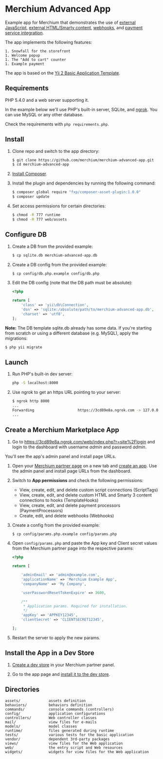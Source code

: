 Merchium Advanced App
=====================

Example app for Merchium that demonstrates the use of [external JavaScript](https://docs.google.com/document/d/1xxKaQ2J-oHGnL2TZGGRbKGwxg94ZDeOcAARL6JWHEl8/edit), [external HTML/Smarty content](https://docs.google.com/document/d/13XUTMq7AxbRMK26PCzGHQHULeeF4yOYEa17d0MPHj3U/edit), [webhooks](https://docs.google.com/document/d/1g6yqDj0l2FfBHx1OHZ5icP2pVV1tLMo9d5oQ5MI75HQ/edit), and [payment service integration](https://docs.google.com/document/d/1tDJWZgzEjtUHmp4RfsTY36Vr-ObhL_53H6dPhhKXNXE/edit).

The app implements the following features:

	1. Snowfall for the storefront
	1. Welcome popup
	1. The "Add to cart" counter
	1. Example payment

The app is based on the [Yii 2 Basic Application Template](https://github.com/yiisoft/yii2-app-basic).

Requirements
------------

PHP 5.4.0 and a web server supporting it.

In the example below we'll use PHP's built-in server, SQLite, and [ngrok](https://ngrok.com/). You can use MySQL or any other database.

Check the requirements with `php requirements.php`.

Install
-------

1. Clone repo and switch to the app directory:

	```bash
	$ git clone https://github.com/merchium/merchium-advanced-app.git
	$ cd merchium-advanced-app
	```

1. [Install Composer](https://getcomposer.org/doc/00-intro.md#installation-linux-unix-osx).

1. Install the plugin and dependencies by running the following command:

	```bash
	$ composer global require "fxp/composer-asset-plugin:1.0.0"
	$ composer update
	```

1. Set access permissions for certain directories:

	```bash
	$ chmod -R 777 runtime
	$ chmod -R 777 web/assets
	```

Configure DB
------------

1. Create a DB from the provided example:

    ```bash
    $ cp sqlite.db merchium-advanced-app.db
    ```

1. Create a DB config from the provided example:
	
	```bash
	$ cp config/db.php.example config/db.php
	```

1. Edit the DB config (note that the DB path must be absolute):

	```php
	<?php

	return [
		'class' => 'yii\db\Connection',
		'dsn' => 'sqlite:/absolute/path/to/merchium-advanced-app.db',
		'charset' => 'utf8',
	];
	```

**Note:** The DB template sqlite.db already has some data. If you're starting from scratch or using a different database (e.g. MySQL), apply the migrations:

```bash
$ php yii migrate
```

Launch
------

1. Run PHP's built-in dev server:

	```bash
	php -S localhost:8000
	```

1. Use ngrok to get an https URL pointing to your server:

	```bash
	$ ngrok http 8000
	...
	Forwarding                    https://3cd89e8a.ngrok.com -> 127.0.0.1:8000
	...
	```

Create a Merchium Marketplace App
---------------------------------

1. Go to https://3cd89e8a.ngrok.com/web/index.php?r=site%2Flogin and login to the dashboard with username *admin* and password *admin*.

You'll see the app's admin panel and install page URLs.

1. Open your [Merchium partner page](http://marketplace.merchium.com/partner.php) on a new tab and [create an app](https://docs.google.com/document/d/1mU7cJTNlXuaiGIQ645gxu8XonV0xm7sGnKsjdJESxxs/edit#heading=h.92nl0c1q6xrh). Use the admin panel and install page URLs from the dashboard.

1. Switch to **App permissions** and check the following permissions:

	- View, create, edit, and delete custom script connections (ScriptTags)
	- View, create, edit, and delete custom HTML and Smarty 3 content connections to hooks (TemplateHooks)
	- View, create, edit, and delete payment processors (PaymentProcessors)
	- Create, edit, and delete webhooks (Webhooks)

1. Create a config from the provided example:

	```bash
	$ cp config/params.php.example config/params.php
	```

1. Open `config/params.php` and paste the App key and Client secret values from the Merchium partner page into the respective params:

	```php
	<?php

	return [

		'adminEmail' => 'admin@example.com',
		'applicationName' => 'Merchium Example App',
		'companyName' => 'My Company',

		'userPasswordResetTokenExpire' => 3600,

		/**
		 * Application params. Required for installation.
		 */
		'appKey' => 'APPKEY12345',
		'clientSecret' => 'CLIENTSECRET12345',

	];
	```
1. Restart the server to apply the new params.

Install the App in a Dev Store
------------------------------

1. [Create a dev store](https://docs.google.com/document/d/1mU7cJTNlXuaiGIQ645gxu8XonV0xm7sGnKsjdJESxxs/edit#heading=h.qp62dajl6jj5) in your Merchium partner panel.

1. Go to the app page and [install it to the dev store](https://docs.google.com/document/d/1DrNs_ae2YlyY-I0argpUHmcVEFr3Ta3-Mrl47cWeYp0/edit#heading=h.4si4ojwgrtgl).

Directories
-----------

	assets/             assets definition
	behaviors/          behaviors definition
	commands/           console commands (controllers)
	config/             application configurations
	controllers/        Web controller classes
	mail/               view files for e-mails
	models/             model classes
	runtime/            files generated during runtime
	tests/              various tests for the basic application
	vendor/             dependent 3rd-party packages
	views/              view files for the Web application
	web/                the entry script and Web resources
	widgets/            widgets for view files for the Web application
